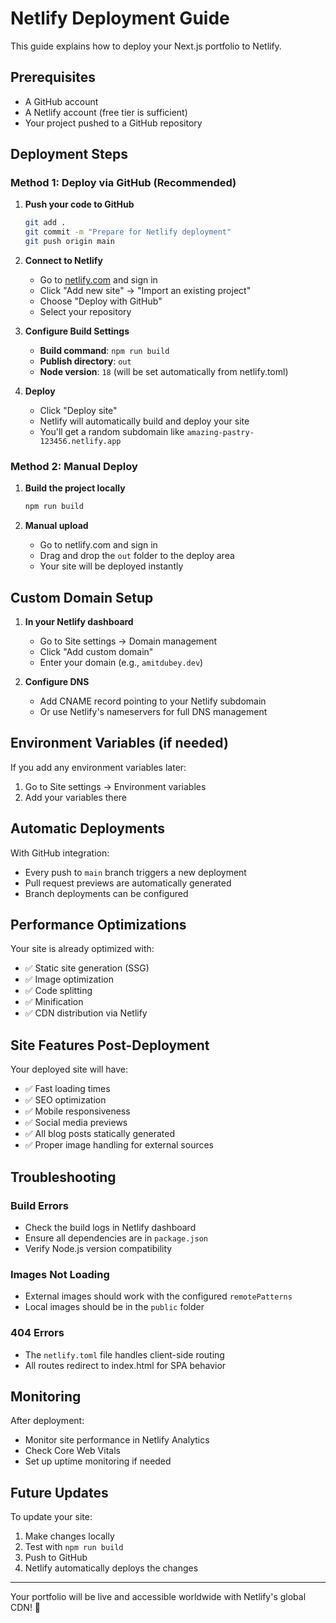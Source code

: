 # Netlify Deployment Guide

This guide explains how to deploy your Next.js portfolio to Netlify.

## Prerequisites

- A GitHub account
- A Netlify account (free tier is sufficient)
- Your project pushed to a GitHub repository

## Deployment Steps

### Method 1: Deploy via GitHub (Recommended)

1. **Push your code to GitHub**
   ```bash
   git add .
   git commit -m "Prepare for Netlify deployment"
   git push origin main
   ```

2. **Connect to Netlify**
   - Go to [netlify.com](https://netlify.com) and sign in
   - Click "Add new site" → "Import an existing project"
   - Choose "Deploy with GitHub"
   - Select your repository

3. **Configure Build Settings**
   - **Build command**: `npm run build`
   - **Publish directory**: `out`
   - **Node version**: `18` (will be set automatically from netlify.toml)

4. **Deploy**
   - Click "Deploy site"
   - Netlify will automatically build and deploy your site
   - You'll get a random subdomain like `amazing-pastry-123456.netlify.app`

### Method 2: Manual Deploy

1. **Build the project locally**
   ```bash
   npm run build
   ```

2. **Manual upload**
   - Go to netlify.com and sign in
   - Drag and drop the `out` folder to the deploy area
   - Your site will be deployed instantly

## Custom Domain Setup

1. **In your Netlify dashboard**
   - Go to Site settings → Domain management
   - Click "Add custom domain"
   - Enter your domain (e.g., `amitdubey.dev`)

2. **Configure DNS**
   - Add CNAME record pointing to your Netlify subdomain
   - Or use Netlify's nameservers for full DNS management

## Environment Variables (if needed)

If you add any environment variables later:
1. Go to Site settings → Environment variables
2. Add your variables there

## Automatic Deployments

With GitHub integration:
- Every push to `main` branch triggers a new deployment
- Pull request previews are automatically generated
- Branch deployments can be configured

## Performance Optimizations

Your site is already optimized with:
- ✅ Static site generation (SSG)
- ✅ Image optimization
- ✅ Code splitting
- ✅ Minification
- ✅ CDN distribution via Netlify

## Site Features Post-Deployment

Your deployed site will have:
- ✅ Fast loading times
- ✅ SEO optimization
- ✅ Mobile responsiveness
- ✅ Social media previews
- ✅ All blog posts statically generated
- ✅ Proper image handling for external sources

## Troubleshooting

### Build Errors
- Check the build logs in Netlify dashboard
- Ensure all dependencies are in `package.json`
- Verify Node.js version compatibility

### Images Not Loading
- External images should work with the configured `remotePatterns`
- Local images should be in the `public` folder

### 404 Errors
- The `netlify.toml` file handles client-side routing
- All routes redirect to index.html for SPA behavior

## Monitoring

After deployment:
- Monitor site performance in Netlify Analytics
- Check Core Web Vitals
- Set up uptime monitoring if needed

## Future Updates

To update your site:
1. Make changes locally
2. Test with `npm run build`
3. Push to GitHub
4. Netlify automatically deploys the changes

---

Your portfolio will be live and accessible worldwide with Netlify's global CDN! 🚀 